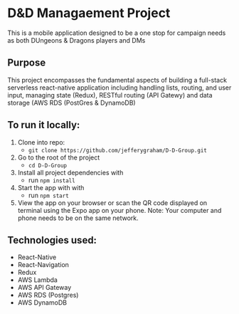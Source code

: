 # D&D Managaement Project

This is a mobile application designed to be a one stop for campaign needs as both DUngeons & Dragons players and DMs


## Purpose

This project encompasses the fundamental aspects of building a full-stack serverless react-native application including handling lists, routing, and user input, managing state (Redux), RESTful routing (API Gatewy) and data storage (AWS RDS (PostGres & DynamoDB)

## To run it locally:

1.  Clone into repo:
    - `git clone https://github.com/jefferygraham/D-D-Group.git`
2.  Go to the root of the project
    - `cd D-D-Group`
3.  Install all project dependencies with
    - run `npm install`
4.  Start the app with with
    - run `npm start`
5.  View the app on your browser or scan the QR code displayed on terminal using the Expo app on your phone. Note: Your computer and phone needs to be on the same network.

## Technologies used:

- React-Native
- React-Navigation
- Redux
- AWS Lambda
- AWS API Gateway
- AWS RDS (Postgres)
- AWS DynamoDB
